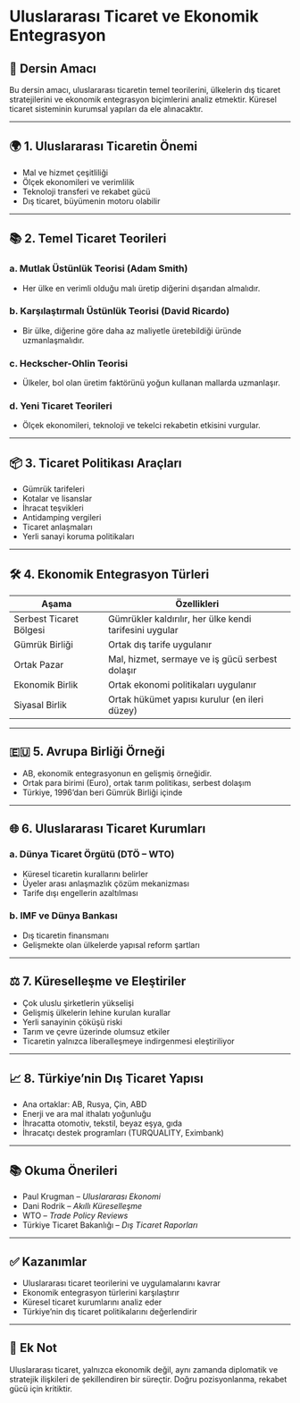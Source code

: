 # Uluslararası Ticaret ve Ekonomik Entegrasyon

## 🎯 Dersin Amacı

Bu dersin amacı, uluslararası ticaretin temel teorilerini, ülkelerin dış ticaret stratejilerini ve ekonomik entegrasyon biçimlerini analiz etmektir. Küresel ticaret sisteminin kurumsal yapıları da ele alınacaktır.

---

## 🌍 1. Uluslararası Ticaretin Önemi

- Mal ve hizmet çeşitliliği
- Ölçek ekonomileri ve verimlilik
- Teknoloji transferi ve rekabet gücü
- Dış ticaret, büyümenin motoru olabilir

---

## 📚 2. Temel Ticaret Teorileri

### a. Mutlak Üstünlük Teorisi (Adam Smith)

- Her ülke en verimli olduğu malı üretip diğerini dışarıdan almalıdır.

### b. Karşılaştırmalı Üstünlük Teorisi (David Ricardo)

- Bir ülke, diğerine göre daha az maliyetle üretebildiği üründe uzmanlaşmalıdır.

### c. Heckscher-Ohlin Teorisi

- Ülkeler, bol olan üretim faktörünü yoğun kullanan mallarda uzmanlaşır.

### d. Yeni Ticaret Teorileri

- Ölçek ekonomileri, teknoloji ve tekelci rekabetin etkisini vurgular.

---

## 📦 3. Ticaret Politikası Araçları

- Gümrük tarifeleri
- Kotalar ve lisanslar
- İhracat teşvikleri
- Antidamping vergileri
- Ticaret anlaşmaları
- Yerli sanayi koruma politikaları

---

## 🛠️ 4. Ekonomik Entegrasyon Türleri

| Aşama                   | Özellikleri                                             |
| ----------------------- | ------------------------------------------------------- |
| Serbest Ticaret Bölgesi | Gümrükler kaldırılır, her ülke kendi tarifesini uygular |
| Gümrük Birliği          | Ortak dış tarife uygulanır                              |
| Ortak Pazar             | Mal, hizmet, sermaye ve iş gücü serbest dolaşır         |
| Ekonomik Birlik         | Ortak ekonomi politikaları uygulanır                    |
| Siyasal Birlik          | Ortak hükümet yapısı kurulur (en ileri düzey)           |

---

## 🇪🇺 5. Avrupa Birliği Örneği

- AB, ekonomik entegrasyonun en gelişmiş örneğidir.
- Ortak para birimi (Euro), ortak tarım politikası, serbest dolaşım
- Türkiye, 1996’dan beri Gümrük Birliği içinde

---

## 🌐 6. Uluslararası Ticaret Kurumları

### a. Dünya Ticaret Örgütü (DTÖ – WTO)

- Küresel ticaretin kurallarını belirler
- Üyeler arası anlaşmazlık çözüm mekanizması
- Tarife dışı engellerin azaltılması

### b. IMF ve Dünya Bankası

- Dış ticaretin finansmanı
- Gelişmekte olan ülkelerde yapısal reform şartları

---

## ⚖️ 7. Küreselleşme ve Eleştiriler

- Çok uluslu şirketlerin yükselişi
- Gelişmiş ülkelerin lehine kurulan kurallar
- Yerli sanayinin çöküşü riski
- Tarım ve çevre üzerinde olumsuz etkiler
- Ticaretin yalnızca liberalleşmeye indirgenmesi eleştiriliyor

---

## 📈 8. Türkiye’nin Dış Ticaret Yapısı

- Ana ortaklar: AB, Rusya, Çin, ABD
- Enerji ve ara mal ithalatı yoğunluğu
- İhracatta otomotiv, tekstil, beyaz eşya, gıda
- İhracatçı destek programları (TURQUALITY, Eximbank)

---

## 📚 Okuma Önerileri

- Paul Krugman – _Uluslararası Ekonomi_
- Dani Rodrik – _Akıllı Küreselleşme_
- WTO – _Trade Policy Reviews_
- Türkiye Ticaret Bakanlığı – _Dış Ticaret Raporları_

---

## ✅ Kazanımlar

- Uluslararası ticaret teorilerini ve uygulamalarını kavrar
- Ekonomik entegrasyon türlerini karşılaştırır
- Küresel ticaret kurumlarını analiz eder
- Türkiye’nin dış ticaret politikalarını değerlendirir

---

## 📌 Ek Not

Uluslararası ticaret, yalnızca ekonomik değil, aynı zamanda diplomatik ve stratejik ilişkileri de şekillendiren bir süreçtir. Doğru pozisyonlanma, rekabet gücü için kritiktir.
